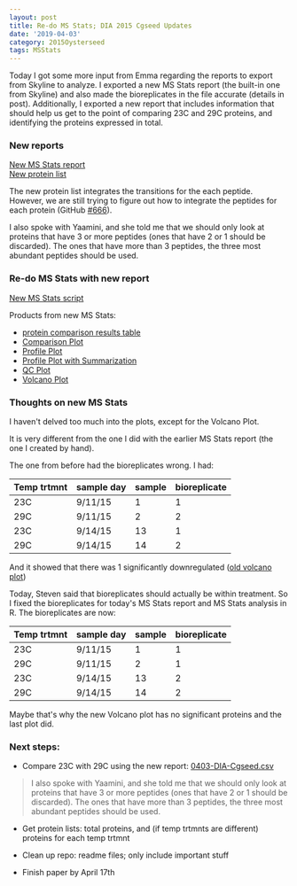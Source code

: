 ```yaml
---
layout: post
title: Re-do MS Stats; DIA 2015 Cgseed Updates
date: '2019-04-03'
category: 2015Oysterseed
tags: MSStats
---
```

Today I got some more input from Emma regarding the reports to export from Skyline to analyze. I exported a new MS Stats report (the built-in one from Skyline) and also made the bioreplicates in the file accurate (details in post). Additionally, I exported a new report that includes information that should help us get to the point of comparing 23C and 29C proteins, and identifying the proteins expressed in total. 

### New reports
[New MS Stats report](https://github.com/grace-ac/paper-pacific.oyster-larvae/blob/master/data/20190403-MSstats-report.csv.zip)      
[New protein list](https://github.com/grace-ac/paper-pacific.oyster-larvae/blob/master/data/0403-DIA-Cgseed.csv)      

The new protein list integrates the transitions for the each peptide. However, we are still trying to figure out how to integrate the peptides for each protein (GitHub [#666](https://github.com/RobertsLab/resources/issues/666)). 

I also spoke with Yaamini, and she told me that we should only look at proteins that have 3 or more peptides (ones that have 2 or 1 should be discarded). The ones that have more than 3 peptides, the three most abundant peptides should be used. 

### Re-do MS Stats with new report
[New MS Stats script](https://github.com/grace-ac/paper-pacific.oyster-larvae/blob/master/scripts/MSstats-Cgseed-DIA.R)      

Products from new MS Stats: 
- [protein comparison results table](https://github.com/grace-ac/paper-pacific.oyster-larvae/blob/master/analyses/20190403-2015Cgseed-protcomp.csv)   
- [Comparison Plot](https://github.com/grace-ac/paper-pacific.oyster-larvae/blob/master/analyses/ComparisonPlot.pdf)
- [Profile Plot](https://github.com/grace-ac/paper-pacific.oyster-larvae/blob/master/analyses/ProfilePlot.pdf)
- [Profile Plot with Summarization](https://github.com/grace-ac/paper-pacific.oyster-larvae/blob/master/analyses/ProfilePlot_wSummarization.pdf)
- [QC Plot](https://github.com/grace-ac/paper-pacific.oyster-larvae/blob/master/analyses/QCPlot.pdf)
- [Volcano Plot](https://github.com/grace-ac/paper-pacific.oyster-larvae/blob/master/analyses/VolcanoPlot.pdf) 

### Thoughts on new MS Stats
I haven't delved too much into the plots, except for the Volcano Plot.

It is very different from the one I did with the earlier MS Stats report (the one I created by hand). 

The one from before had the bioreplicates wrong. I had:    

| Temp trtmnt | sample day | sample | bioreplicate |
|-------------|------------|--------|--------------|
| 23C         | 9/11/15    | 1      | 1            |
| 29C         | 9/11/15    | 2      | 2            |
| 23C         | 9/14/15    | 13     | 1            |
| 29C         | 9/14/15    | 14     | 2            |

And it showed that there was 1 significantly downregulated ([old volcano plot](https://github.com/RobertsLab/project-pacific.oyster-larvae/blob/master/DIA_2015/analyses/VolcanoPlot.pdf)) 

Today, Steven said that bioreplicates should actually be within treatment. So I fixed the bioreplicates for today's MS Stats report and MS Stats analysis in R. The bioreplicates are now:      

| Temp trtmnt | sample day | sample | bioreplicate |
|-------------|------------|--------|--------------|
| 23C         | 9/11/15    | 1      | 1            |
| 29C         | 9/11/15    | 2      | 1            |
| 23C         | 9/14/15    | 13     | 2            |
| 29C         | 9/14/15    | 14     | 2            |

Maybe that's why the new Volcano plot has no significant proteins and the last plot did. 

### Next steps: 
- Compare 23C with 29C using the new report: [0403-DIA-Cgseed.csv](https://github.com/grace-ac/paper-pacific.oyster-larvae/blob/master/data/0403-DIA-Cgseed.csv) 

>I also spoke with Yaamini, and she told me that we should only look at proteins that have 3 or more peptides (ones that have 2 or 1 should be discarded). The ones that have more than 3 peptides, the three most abundant peptides should be used.

- Get protein lists: total proteins, and (if temp trtmnts are different) proteins for each temp trtmnt

- Clean up repo: readme files; only include important stuff

- Finish paper by April 17th 


